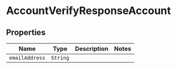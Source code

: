 

# AccountVerifyResponseAccount



## Properties

Name | Type | Description | Notes
------------ | ------------- | ------------- | -------------
| `emailAddress` | ```String``` |    |  |



